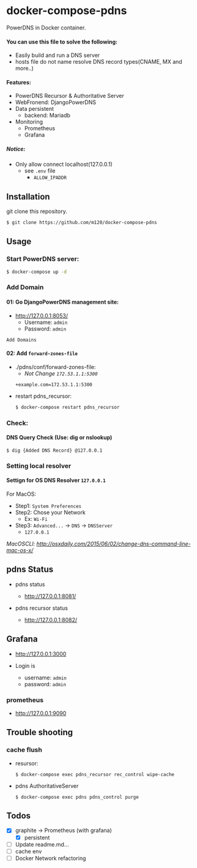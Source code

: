 # docker-compose-pdns
PowerDNS in Docker container.

#### You can use this file to solve the following:
* Easily build and run a DNS server
* hosts file do not name resolve DNS record types(CNAME, MX and more..)

#### Features:
- PowerDNS Recursor & Authoritative Server
- WebFronend: DjangoPowerDNS
- Data persistent
  - backend: Mariadb
- Monitoring
  - Prometheus
  - Grafana

##### Notice:
- Only allow connect localhost(127.0.0.1)
  - see `.env` file
    - `ALLOW_IPADDR` 

## Installation
git clone this repository.
```bash
$ git clone https://github.com/m120/docker-compose-pdns
```

## Usage
### Start PowerDNS server:
```bash
$ docker-compose up -d
```

### Add Domain
#### 01: Go DjangoPowerDNS management site:  
- http://127.0.0.1:8053/
  - Username: `admin`
  - Password: `admin`

`Add Domains`

#### 02: Add `forward-zones-file`
- ./pdns/conf/forward-zones-file:
  - *Not Change `172.53.1.1:5300`*
  ```
  +example.com=172.53.1.1:5300
  ```
- restart pdns_recursor: 
  ```bash
  $ docker-compose restart pdns_recursor
  ```

### Check:
#### DNS Query Check (Use: dig or nslookup)
```
$ dig {Added DNS Record} @127.0.0.1
```

### Setting local resolver
#### Settign for OS DNS Resolver `127.0.0.1`
For MacOS: 
- Step1: `System Preferences`
- Step2: Chose your Network
  - Ex: `Wi-Fi`
- Step3: `Advanced...` -> `DNS` -> `DNSServer`
  - `127.0.0.1`

*MacOSCLI: http://osxdaily.com/2015/06/02/change-dns-command-line-mac-os-x/*



## pdns Status
- pdns status   
  - http://127.0.0.1:8081/

- pdns recursor status   
  - http://127.0.0.1:8082/

## Grafana
- http://127.0.0.1:3000

- Login is
  - username: `admin`
  - password: `admin`

### prometheus
- http://127.0.0.1:9090

## Trouble shooting
### cache flush
- resursor:
  ```
  $ docker-compose exec pdns_recursor rec_control wipe-cache
  ```

- pdns AuthoritativeServer
  ```
  $ docker-compose exec pdns pdns_control purge
  ```

## Todos
- [x] graphite -> Prometheus (with grafana)
  - [x] persistent
- [ ] Update readme.md... 
- [ ] cache env
- [ ] Docker Network refactoring